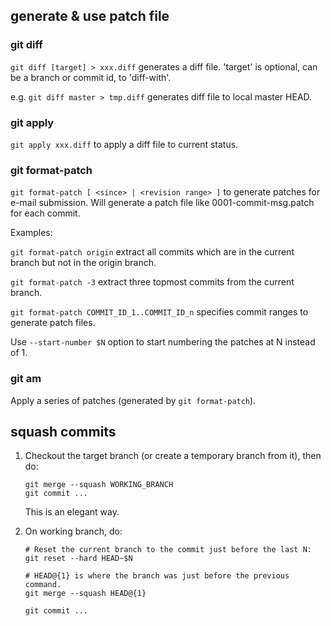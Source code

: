 ## generate & use patch file

### git diff

`git diff [target] > xxx.diff` generates a diff file. 'target' is optional, can be a branch or commit id, to 'diff-with'.

e.g. `git diff master > tmp.diff` generates diff file to local master HEAD.

### git apply

`git apply xxx.diff` to apply a diff file to current status.

### git format-patch

`git format-patch [ <since> | <revision range> ]` to generate patches for e-mail submission. Will generate a patch file like 0001-commit-msg.patch for each commit. 

Examples:

`git format-patch origin` extract all commits which are in the current branch but not in the origin branch.

`git format-patch -3` extract three topmost commits from the current branch.

`git format-patch COMMIT_ID_1..COMMIT_ID_n` specifies commit ranges to generate patch files.

Use `--start-number $N` option to start numbering the patches at N instead of 1.

### git am

Apply a series of patches (generated by `git format-patch`).


## squash commits

1. Checkout the target branch (or create a temporary branch from it), then do:

   ```
   git merge --squash WORKING_BRANCH
   git commit ...
   ```

   This is an elegant way.

2. On working branch, do:

   ```
   # Reset the current branch to the commit just before the last N:
   git reset --hard HEAD~$N
   
   # HEAD@{1} is where the branch was just before the previous command.
   git merge --squash HEAD@{1}
   
   git commit ...
   ```
